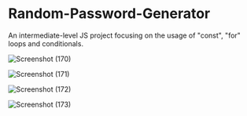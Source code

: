 # Random-Password-Generator
An intermediate-level JS project focusing on the usage of "const", "for" loops and conditionals.

![Screenshot (170)](https://user-images.githubusercontent.com/125815967/227720466-ea7b6f7c-57d2-4457-91c1-36acad5d0f18.png)

![Screenshot (171)](https://user-images.githubusercontent.com/125815967/227720473-a0297f2c-62b0-4469-9ef5-8e513efa53d1.png)

![Screenshot (172)](https://user-images.githubusercontent.com/125815967/227720477-851ef551-ecca-40cd-bf9f-1321ecad6898.png)

![Screenshot (173)](https://user-images.githubusercontent.com/125815967/227720485-05a4b3e1-3278-4ef6-86b1-c3cb24437d21.png)

